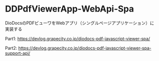 # DDPdfViewerApp-WebApi-Spa
 DioDocsのPDFビューワをWebアプリ（シングルページアプリケーション）に実装する

Part1: https://devlog.grapecity.co.jp/diodocs-pdf-javascript-viewer-spa/

Part2: https://devlog.grapecity.co.jp/diodocs-pdf-javascript-viewer-spa-support-api/
